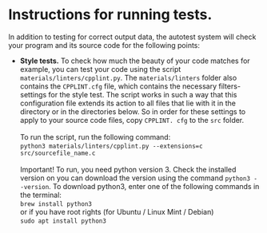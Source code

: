 # Instructions for running tests.

In addition to testing for correct output data, the autotest system will
check your program and its source code for the following points:

* **Style tests.** To check how much the beauty of your code matches
  for example, you can test your code using the script ```materials/linters/cpplint.py```.
  The ```materials/linters``` folder also contains the ```CPPLINT.cfg``` file, which contains
  the necessary filters-settings for the style test. The script works in such a way that this
  configuration file extends its action to all files that lie with it in the directory
  or in the directories below. So in order for these settings to apply to your source code files,
  copy ```CPPLINT. cfg``` to the ```src``` folder. \
  \
  To run the script, run the following command: \
  ```python3 materials/linters/cpplint.py --extensions=c src/sourcefile_name.c``` \
  \
  Important! To run, you need python version 3. Check the installed version on
  you can download the version using the command ```python3 --version```.
  To download python3, enter one of the following commands in the terminal: \
  ```brew install python3``` \
  or if you have root rights (for Ubuntu / Linux Mint / Debian) \
  ```sudo apt install python3```


